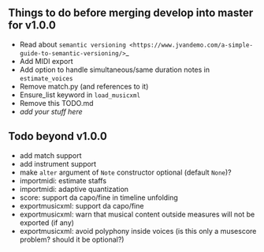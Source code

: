 Things to do before merging develop into master for v1.0.0
----------------------------------------------------------

- Read about `semantic versioning <https://www.jvandemo.com/a-simple-guide-to-semantic-versioning/>`_
- Add MIDI export
- Add option to handle simultaneous/same duration notes in `estimate_voices`
- Remove match.py (and references to it)
- Ensure_list keyword in `load_musicxml`
- Remove this TODO.md
- *add your stuff here*

Todo beyond v1.0.0
------------------

- add match support
- add instrument support
- make `alter` argument of `Note` constructor optional (default `None`)?
- importmidi: estimate staffs
- importmidi: adaptive quantization
- score: support da capo/fine in timeline unfolding
- exportmusicxml: support da capo/fine
- exportmusicxml: warn that musical content outside measures will not be exported (if any)
- exportmusicxml: avoid polyphony inside voices (is this only a musescore problem? should it be optional?)

